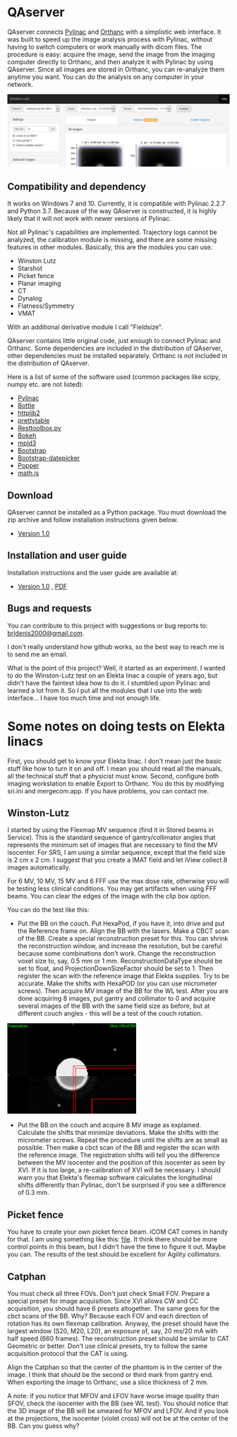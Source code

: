 # QAserver

QAserver connects [Pylinac](https://github.com/jrkerns/pylinac) and [Orthanc](https://github.com/jodogne/Orthanc) with a simplistic web interface. It was built to speed up the image analysis process with Pylinac, without having to switch computers or work manually with dicom files. The procedure is easy: acquire the image, send the image from the imaging computer directly to Orthanc, and then analyze it with Pylinac by using QAserver. Since all images are stored in Orthanc, you can re-analyze them anytime you want. You can do the analysis on any computer in your network.

![image](image.png)

## Compatibility and dependency

It works on Windows 7 and 10. Currently, it is compatible with Pylinac 2.2.7 and Python 3.7. Because of the way QAserver is constructed, it is highly likely that it will not work with newer versions of Pylinac. 

Not all Pylinac's capabilities are implemented. Trajectory logs cannot be analyzed, the calibration module is missing, and there are some missing features in other modules. Basically, this are the modules you can use:

* Winston Lutz
* Starshot
* Picket fence
* Planar imaging
* CT
* Dynalog
* Flatness/Symmetry
* VMAT

With an additional derivative module I call "Fieldsize".

QAserver contains little original code, just enough to connect Pylinac and Orthanc. Some dependencies are included in the distribution of QAserver, other dependencies must be installed separately. Orthanc is not included in the distribution of QAserver.

Here is a list of some of the software used (common packages like scipy, numpy etc. are not listed):

* [Pylinac](https://github.com/jrkerns/pylinac)
* [Bottle](https://bottlepy.org/docs/dev/)
* [httplib2](https://github.com/httplib2/httplib2)
* [prettytable](https://github.com/jazzband/prettytable)
* [Resttoolbox.py](https://github.com/jodogne/OrthancMirror/tree/master/Resources/Samples/Python)
* [Bokeh](https://docs.bokeh.org/en/latest/index.html)
* [mpld3](https://mpld3.github.io/)
* [Bootstrap](https://getbootstrap.com/docs/3.4/)
* [Bootstrap-datepicker](https://bootstrap-datepicker.readthedocs.io/en/latest/)
* [Popper](https://popper.js.org/)
* [math.js](https://mathjs.org/)


## Download

QAserver cannot be installed as a Python package. You must download the zip archive and follow installation instructions given below.

* [Version 1.0](/versions/qaserver1.0.zip)

## Installation and user guide

Installation instructions and the user guide are available at:

* [Version 1.0](https://brjdenis.github.io/qaserver/docs/version1.0/html/) , [PDF](/pdf/qaserver1.0.pdf)

## Bugs and requests

You can contribute to this project with suggestions or bug reports to: brjdenis2000@gmail.com.

I don't really understand how github works, so the best way to reach me is to send me an email.

What is the point of this project? Well, it started as an experiment. I wanted to do the Winston-Lutz test on an Elekta linac a couple of years ago, but didn't have the faintest idea how to do it. I stumbled upon Pylinac and learned a lot from it. So I put all the modules that I use into the web interface... I have too much time and not enough life.


# Some notes on doing tests on Elekta linacs

First, you should get to know your Elekta linac. I don't mean just the basic stuff like how to turn it on and off. I mean you should read all the manuals, all the technical stuff that a physicist must know. Second, configure both imaging workstation to enable Export to Orthanc. You do this by modifying sri.ini and mergecom.app. If you have problems, you can contact me.

## Winston-Lutz

I started by using the Flexmap MV sequence (find it in Stored beams in Service). This is the standard sequence of gantry/collimator angles that represents the minimum set of images that are necessary to find the MV isocenter. For SRS, I am using a similar sequence, except that the field size is 2 cm x 2 cm. I suggest that you create a IMAT field and let iView collect 8 images automatically.

For 6 MV, 10 MV, 15 MV and 6 FFF use the max dose rate, otherwise you will be testing less clinical conditions. You may get artifacts when using FFF beams. You can clear the edges of the image with the clip box option.

You can do the test like this:

* Put the BB on the couch. Put HexaPod, if you have it, into drive and put the Reference frame on. Align the BB with the lasers. Make a CBCT scan of the BB. Create a special reconstruction preset for this. You can shrink the reconstruction window, and increase the resolution, but be careful because some combinations don't work. Change the reconstruction voxel size to, say, 0.5 mm or 1 mm. ReconstructionDataType should be set to float, and ProjectionDownSizeFactor should be set to 1. Then register the scan with the reference image that Elekta supplies. Try to be accurate. Make the shifts with HexaPOD (or you can use micrometer screws). Then acquire MV image of the BB for the WL test. After you are done acquiring 8 images, put gantry and collimator to 0 and acquire several images of the BB with the same field size as before, but at different couch angles - this will be a test of the couch rotation.

![image](/files/bb2.png)

* Put the BB on the couch and acquire 8 MV image as explained. Calculate the shifts that minimize deviations. Make the shifts with the micrometer screws. Repeat the procedure until the shifts are as small as possible. Then make a cbct scan of the BB and register the scan with the reference image. The registration shifts will tell you the difference between the MV isocenter and the position of this isocenter as seen by XVI. If it is too large, a re-calibration of XVI will be necessary. I should warn you that Elekta's flexmap software calculates the longitudinal shifts differently than Pylinac, don't be surprised if you see a difference of 0.3 mm.

## Picket fence

You have to create your own picket fence beam. iCOM CAT comes in handy for that. I am using something like this: [file](/files/ElektaAgilityPicketFence.zip). It think there should be more control points in this beam, but I didn't have the time to figure it out. Maybe you can. The results of the test should be excellent for Agility collimators.


## Catphan

You must check all three FOVs. Don't just check Small FOV. Prepare a special preset for image acquisition. Since XVI allows CW and CC acquisition, you should have 6 presets altogether. The same goes for the cbct scans of the BB. Why? Because each FOV and each direction of rotation has its own flexmap calibration.
Anyway, the preset should have the largest window (S20, M20, L20), an exposure of, say, 20 ms/20 mA with half speed (660 frames). The reconstruction preset should be similar to CAT Geometric or better. Don't use clinical presets, try to follow the same acquisition protocol that the CAT is using.

Align the Catphan so that the center of the phantom is in the center of the image. I think that should be the second or third mark from gantry end. When exporting the image to Orthanc, use a slice thickness of 2 mm.

A note: if you notice that MFOV and LFOV have worse image quality than SFOV, check the isocenter with the BB (see WL test). You should notice that the 3D image of the BB will be smeared for MFOV and LFOV. And if you look at the projections, the isocenter (violet cross) will not be at the center of the BB. Can you guess why?














